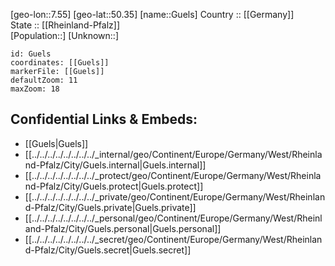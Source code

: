 ﻿---
location: [50.35,7.55] 
mapzoom: [7,12] 
mapmarker: city 
type: City
tags:
- geo/City


SpocWebEntityId: 30659
isDeleted: false
confidential: public

---
[geo-lon::7.55] 
[geo-lat::50.35] 
[name::Guels] 
Country :: [[Germany]]  
State :: [[Rheinland-Pfalz]]  
[Population::] 
[Unknown::] 


```leaflet
id: Guels
coordinates: [[Guels]] 
markerFile: [[Guels]] 
defaultZoom: 11 
maxZoom: 18
```


## Confidential Links & Embeds: 
- [[Guels|Guels]]  
- [[../../../../../../../../_internal/geo/Continent/Europe/Germany/West/Rheinland-Pfalz/City/Guels.internal|Guels.internal]] 
- [[../../../../../../../../_protect/geo/Continent/Europe/Germany/West/Rheinland-Pfalz/City/Guels.protect|Guels.protect]] 
- [[../../../../../../../../_private/geo/Continent/Europe/Germany/West/Rheinland-Pfalz/City/Guels.private|Guels.private]] 
- [[../../../../../../../../_personal/geo/Continent/Europe/Germany/West/Rheinland-Pfalz/City/Guels.personal|Guels.personal]] 
- [[../../../../../../../../_secret/geo/Continent/Europe/Germany/West/Rheinland-Pfalz/City/Guels.secret|Guels.secret]] 
